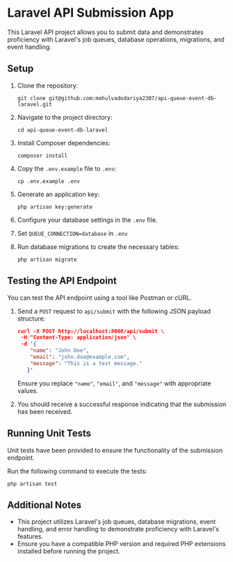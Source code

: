 
# Laravel API Submission App

This Laravel API project allows you to submit data and demonstrates proficiency with Laravel's job queues, database operations, migrations, and event handling.

## Setup

1. Clone the repository:

    ```
    git clone git@github.com:mehulvadodariya2307/api-queue-event-db-laravel.git
    ```

2. Navigate to the project directory:

    ```
    cd api-queue-event-db-laravel
    ```

3. Install Composer dependencies:

    ```
    composer install
    ```

4. Copy the `.env.example` file to `.env`:

    ```
    cp .env.example .env
    ```

5. Generate an application key:

    ```
    php artisan key:generate
    ```

6. Configure your database settings in the `.env` file.

7. Set `QUEUE_CONNECTION=database` in `.env`

7. Run database migrations to create the necessary tables:

    ```
    php artisan migrate
    ```

## Testing the API Endpoint

You can test the API endpoint using a tool like Postman or cURL.

1. Send a `POST` request to `api/submit` with the following JSON payload structure:

    ```json
    curl -X POST http://localhost:8000/api/submit \
     -H "Content-Type: application/json" \
     -d '{
        "name": "John Doe",
        "email": "john.doe@example.com",
        "message": "This is a test message."
       }'
    ```

    Ensure you replace `"name"`, `"email"`, and `"message"` with appropriate values.

2. You should receive a successful response indicating that the submission has been received.

## Running Unit Tests

Unit tests have been provided to ensure the functionality of the submission endpoint.

Run the following command to execute the tests:

    
    php artisan test
    

## Additional Notes

- This project utilizes Laravel's job queues, database migrations, event handling, and error handling to demonstrate proficiency with Laravel's features.
- Ensure you have a compatible PHP version and required PHP extensions installed before running the project.

